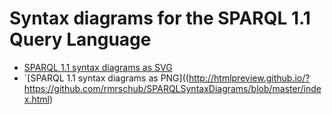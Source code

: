# Syntax diagrams for the SPARQL 1.1 Query Language

* [SPARQL 1.1 syntax diagrams as SVG](http://htmlpreview.github.io/?https://github.com/rmrschub/SPARQLSyntaxDiagrams/blob/master/index.xhtml)
* `[SPARQL 1.1 syntax diagrams as PNG]((http://htmlpreview.github.io/?https://github.com/rmrschub/SPARQLSyntaxDiagrams/blob/master/index.html) 
